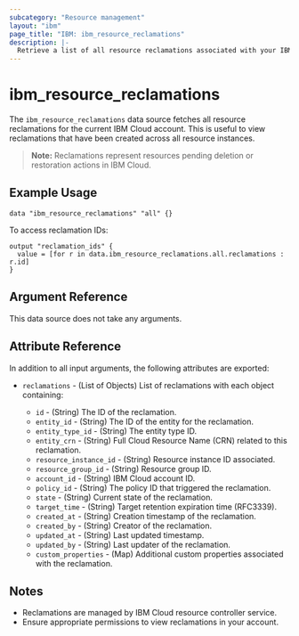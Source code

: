 ```yaml
---
subcategory: "Resource management"
layout: "ibm"
page_title: "IBM: ibm_resource_reclamations"
description: |-
  Retrieve a list of all resource reclamations associated with your IBM Cloud account.
---
```


# ibm_resource_reclamations

The `ibm_resource_reclamations` data source fetches all resource reclamations for the current IBM Cloud account. This is useful to view reclamations that have been created across all resource instances.

> **Note:** Reclamations represent resources pending deletion or restoration actions in IBM Cloud.

## Example Usage

```
data "ibm_resource_reclamations" "all" {}
```

To access reclamation IDs:

```
output "reclamation_ids" {
  value = [for r in data.ibm_resource_reclamations.all.reclamations : r.id]
}
```

## Argument Reference

This data source does not take any arguments.

## Attribute Reference

In addition to all input arguments, the following attributes are exported:

- `reclamations` - (List of Objects) List of reclamations with each object containing:

  - `id` - (String) The ID of the reclamation.
  - `entity_id` - (String) The ID of the entity for the reclamation.
  - `entity_type_id` - (String) The entity type ID.
  - `entity_crn` - (String) Full Cloud Resource Name (CRN) related to this reclamation.
  - `resource_instance_id` - (String) Resource instance ID associated.
  - `resource_group_id` - (String) Resource group ID.
  - `account_id` - (String) IBM Cloud account ID.
  - `policy_id` - (String) The policy ID that triggered the reclamation.
  - `state` - (String) Current state of the reclamation.
  - `target_time` - (String) Target retention expiration time (RFC3339).
  - `created_at` - (String) Creation timestamp of the reclamation.
  - `created_by` - (String) Creator of the reclamation.
  - `updated_at` - (String) Last updated timestamp.
  - `updated_by` - (String) Last updater of the reclamation.
  - `custom_properties` - (Map) Additional custom properties associated with the reclamation.

## Notes

- Reclamations are managed by IBM Cloud resource controller service.
- Ensure appropriate permissions to view reclamations in your account.
